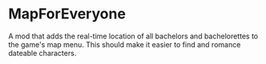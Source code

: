 # MapForEveryone
A mod that adds the real-time location of all bachelors and bachelorettes to the game's map menu. This should make it easier to find and romance dateable characters.
